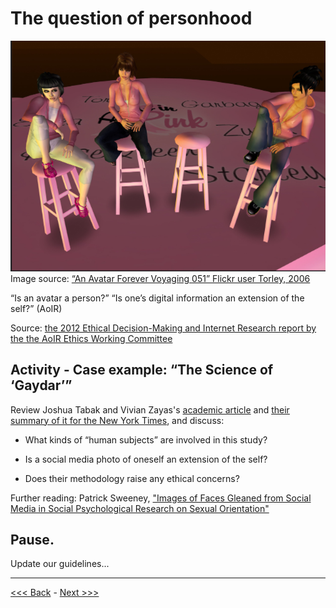 # The question of personhood

![image of three women avatars with pixelated attitude](avatars.png)  
Image source: [“An Avatar Forever Voyaging 051” Flickr user Torley, 2006](https://www.flickr.com/photos/torley/230596656/in/photostream/)

“Is an avatar a person?”
“Is one’s digital information an extension of the self?” (AoIR)

Source: [the 2012 Ethical Decision-Making and Internet Research report by the the AoIR Ethics Working Committee](http://aoir.org/reports/ethics2.pdf)

## Activity - Case example: “The Science of ‘Gaydar’”   

Review Joshua Tabak and Vivian Zayas's [academic article](http://journals.plos.org/plosone/article?id=10.1371/journal.pone.0036671) and [their summary of it for the New York Times](http://www.nytimes.com/2012/06/03/opinion/sunday/the-science-of-gaydar.html), and discuss:

* What kinds of “human subjects” are involved in this study?

* Is a social media photo of oneself an extension of the self? 

* Does their methodology raise any ethical concerns?

Further reading: Patrick Sweeney, ["Images of Faces Gleaned from Social Media in Social Psychological Research on Sexual Orientation"](https://www.academia.edu/34001772/Images_of_Faces_Gleaned_from_Social_Media_in_Social_Psychological_Research_on_Sexual_Orientation)

## Pause. 

Update our guidelines...

******

[<<< Back](public.md) - [Next >>>](impact2.md)